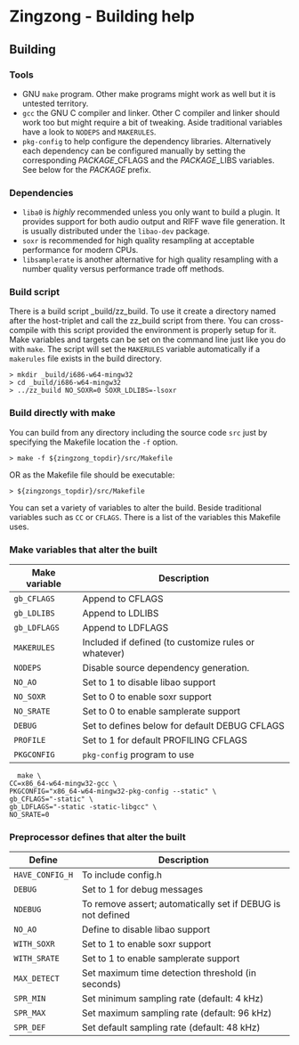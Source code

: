 # Zingzong - Building help

## Building

### Tools

  * GNU `make` program. Other make programs might work as well but
    it is untested territory.
  * `gcc` the GNU C compiler and linker. Other C compiler and linker
    should work too but might require a bit of tweaking. Aside
    traditional variables have a look to `NODEPS` and `MAKERULES`.
  * `pkg-config` to help configure the dependency libraries.
    Alternatively each dependency can be configured manually by
    setting the corresponding *PACKAGE*_CFLAGS and the
    *PACKAGE*_LIBS variables. See below for the *PACKAGE* prefix.

### Dependencies

  * `liba0` is *highly* recommended unless you only want to build a
    plugin. It provides support for both audio output and RIFF wave
    file generation. It is usually distributed under the `libao-dev`
    package.
  * `soxr` is recommended for high quality resampling at acceptable
    performance for modern CPUs.
  * `libsamplerate` is another alternative for high quality resampling
    with a number quality versus performance trade off methods.


### Build script

There is a build script _build/zz_build. To use it create a directory
named after the host-triplet and call the zz_build script from there.
You can cross-compile with this script provided the environment is
properly setup for it. Make variables and targets can be set on the
command line just like you do with `make`. The script will set the
`MAKERULES` variable automatically if a `makerules` file exists in the
build directory.

    > mkdir _build/i686-w64-mingw32
    > cd _build/i686-w64-mingw32
    > ../zz_build NO_SOXR=0 SOXR_LDLIBS=-lsoxr


### Build directly with make

You can build from any directory including the source code `src` just
by specifying the Makefile location the `-f` option.

    > make -f ${zingzong_topdir}/src/Makefile

OR as the Makefile file should be executable:

    > ${zingzongs_topdir}/src/Makefile

You can set a variety of variables to alter the build. Beside
traditional variables such as `CC` or `CFLAGS`. There is a list of the
variables this Makefile uses.


### Make variables that alter the built

 | Make variable |                        Description                         |
 |---------------|------------------------------------------------------------|
 | `gb_CFLAGS`   | Append to CFLAGS                                           |
 | `gb_LDLIBS`   | Append to LDLIBS                                           |
 | `gb_LDFLAGS`  | Append to LDFLAGS                                          |
 | `MAKERULES`   | Included if defined (to customize rules or whatever)       |
 | `NODEPS`      | Disable source dependency generation.                      |
 | `NO_AO`       | Set to 1 to disable libao support                          |
 | `NO_SOXR`     | Set to 0 to enable soxr support                            |
 | `NO_SRATE`    | Set to 0 to enable samplerate support                      |
 | `DEBUG`       | Set to defines below for default DEBUG CFLAGS              |
 | `PROFILE`     | Set to 1 for default PROFILING CFLAGS                      |
 | `PKGCONFIG`   | `pkg-config` program to use                                |

      make \
	CC=x86_64-w64-mingw32-gcc \
	PKGCONFIG="x86_64-w64-mingw32-pkg-config --static" \
	gb_CFLAGS="-static" \
	gb_LDFLAGS="-static -static-libgcc" \
	NO_SRATE=0


### Preprocessor defines that alter the built

 |     Define    |                        Description                         |
 |---------------|------------------------------------------------------------|
 |`HAVE_CONFIG_H`|To include config.h                                         |
 | `DEBUG`       |Set to 1 for debug messages                                 |
 | `NDEBUG`      |To remove assert; automatically set if DEBUG is not defined |
 | `NO_AO`       |Define to disable libao support                             |
 | `WITH_SOXR`   |Set to 1 to enable soxr support                             |
 | `WITH_SRATE`  |Set to 1 to enable samplerate support                       |
 | `MAX_DETECT`  |Set maximum time detection threshold (in seconds)           |
 | `SPR_MIN`     |Set minimum sampling rate (default: 4 kHz)                  |
 | `SPR_MAX`     |Set maximum sampling rate (default: 96 kHz)                 |
 | `SPR_DEF`     |Set default sampling rate (default: 48 kHz)                 |

